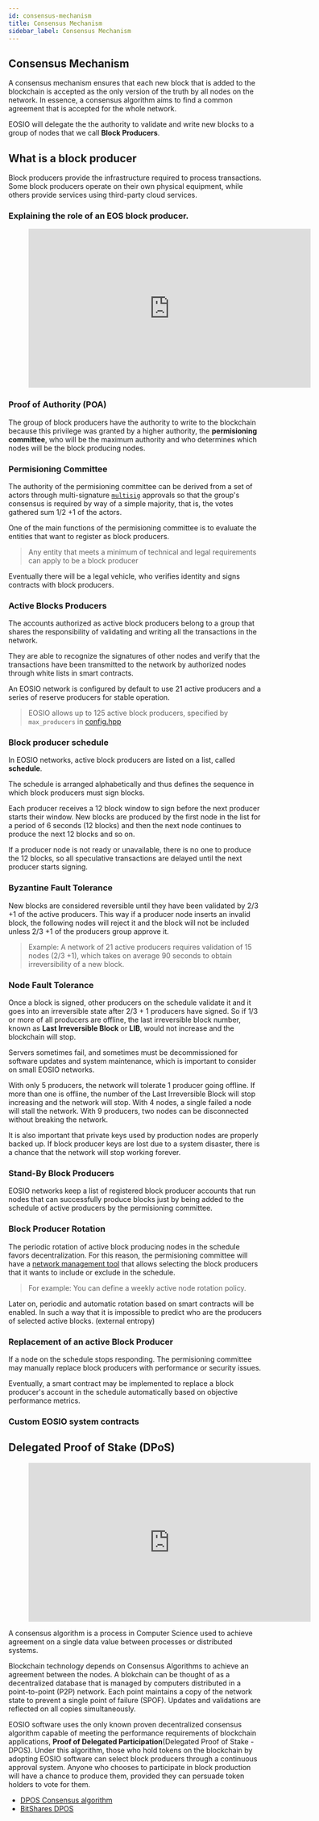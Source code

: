 ```yaml
---
id: consensus-mechanism
title: Consensus Mechanism
sidebar_label: Consensus Mechanism
---
```


## Consensus Mechanism

A consensus mechanism ensures that each new block that is added to the blockchain is accepted as the only version of the truth by all nodes on the network. In essence, a consensus algorithm aims to find a common agreement that is accepted for the whole network.

EOSIO will delegate the the authority to validate and write new blocks to a group of nodes that we call **Block Producers**.

## What is a block producer

Block producers provide the infrastructure required to process transactions. Some block producers operate on their own physical equipment, while others provide services using third-party cloud services.

### Explaining the role of an EOS block producer.

<figure class="video_container">
  <iframe width="560" height="315" src="https://www.youtube.com/embed/YLt5uexD9gg" frameborder="0" allowfullscreen="true"> </iframe>
</figure>


### Proof of Authority (POA)

The group of block producers have the authority to write to the blockchain because this privilege was granted by a higher authority, the **permisioning committee**, who will be the maximum authority and who determines which nodes will be the block producing nodes.

### Permisioning Committee

The authority of the permisioning committee can be derived from a set of actors through multi-signature [`multisig`](https://developers.eos.io/manuals/eosjs/v21.0/how-to-guides/how-to-propose-a-multisig-transaction#gatsby-focus-wrapper) approvals so that the group's consensus is required by way of a simple majority, that is, the votes gathered sum 1/2 +1 of the actors.

One of the main functions of the permisioning committee is to evaluate the entities that want to register as block producers.

>Any entity that meets a minimum of technical and legal requirements can apply to be a block producer

Eventually there will be a legal vehicle, who verifies identity and signs contracts with block producers.

### Active Blocks Producers

The accounts authorized as active block producers belong to a group that shares the responsibility of validating and writing all the transactions in the network.

They are able to recognize the signatures of other nodes and verify that the transactions have been transmitted to the network by authorized nodes through white lists in smart contracts.

An EOSIO network is configured by default to use 21 active producers and a series of reserve producers for stable operation.

>EOSIO allows up to 125 active block producers, specified by `max_producers` in [config.hpp](https://github.com/EOSIO/eos/blob/master/libraries/chain/include/eosio/chain/config.hpp#L106)

### Block producer schedule

In EOSIO networks, active block producers are listed on a list, called **schedule**.

The schedule is arranged alphabetically and thus defines the sequence in which block producers must sign blocks.

Each producer receives a 12 block window to sign before the next producer starts their window. New blocks are produced by the first node in the list for a period of 6 seconds (12 blocks) and then the next node continues to produce the next 12 blocks and so on.

If a producer node is not ready or unavailable, there is no one to produce the 12 blocks, so all speculative transactions are delayed until the next producer starts signing.

### Byzantine Fault Tolerance

New blocks are considered reversible until they have been validated by 2/3 +1 of the active producers. This way if a producer node inserts an invalid block, the following nodes will reject it and the block will not be included unless 2/3 +1 of the producers group approve it.

>Example: A network of 21 active producers requires validation of 15 nodes (2/3 +1), which takes on average 90 seconds to obtain irreversibility of a new block.

### Node Fault Tolerance

Once a block is signed, other producers on the schedule validate it and it goes into an irreversible state after 2/3 + 1 producers have signed. So if 1/3 or more of all producers are offline, the last irreversible block number, known as **Last Irreversible Block** or **LIB**, would not increase and the blockchain will stop.

Servers sometimes fail, and sometimes must be decommissioned for software updates and system maintenance, which is important to consider on small EOSIO networks.

With only 5 producers, the network will tolerate 1 producer going offline. If more than one is offline, the number of the Last Irreversible Block will stop increasing and the network will stop. With 4 nodes, a single failed a node will stall the network. With 9 producers, two nodes can be disconnected without breaking the network.

It is also important that private keys used by production nodes are properly backed up. If block producer keys are lost due to a system disaster, there is a chance that the network will stop working forever.

### Stand-By Block Producers

EOSIO networks keep a list of registered block producer accounts that run nodes that can successfully produce blocks just by being added to the schedule of active producers by the permisioning committee.

### Block Producer Rotation

The periodic rotation of active block producing nodes in the schedule favors decentralization. For this reason, the permisioning committee will have a [network management tool](https://latamlink.io/docs/network-governance) that allows selecting the block producers that it wants to include or exclude in the schedule.

>For example: You can define a weekly active node rotation policy.

Later on, periodic and automatic rotation based on smart contracts will be enabled. In such a way that it is impossible to predict who are the producers of selected active blocks. (external entropy)

### Replacement of an active Block Producer

If a node on the schedule stops responding. The permisioning committee may manually replace block producers with performance or security issues.

Eventually, a smart contract may be implemented to replace a block producer's account in the schedule automatically based on objective performance metrics.

### Custom EOSIO system contracts

## Delegated Proof of Stake (DPoS)

<figure class="video_container">
  <iframe width="560" height="315" src="https://www.youtube.com/embed/OVKAOwzAwHI" frameborder="0" allowfullscreen="true"> </iframe>
</figure>

A consensus algorithm is a process in Computer Science used to achieve agreement on a single data value between processes or distributed systems.

Blockchain technology depends on Consensus Algorithms to achieve an agreement between the nodes. A blokchain can be thought of as a decentralized database that is managed by computers distributed in a point-to-point (P2P) network. Each point maintains a copy of the network state to prevent a single point of failure (SPOF). Updates and validations are reflected on all copies simultaneously.


EOSIO software uses the only known proven decentralized consensus algorithm capable of meeting the performance requirements of blockchain applications, **Proof of Delegated Participation**(Delegated Proof of Stake - DPOS). Under this algorithm, those who hold tokens on the blockchain by adopting EOSIO software can select block producers through a continuous approval system. Anyone who chooses to participate in block production will have a chance to produce them, provided they can persuade token holders to vote for them.

 - [DPOS Consensus algorithm](https://steemit.com/dpos/@dantheman/dpos-consensus-algorithm-this-missing-white-paper)
 - [BitShares DPOS](https://bitshares.org/technology/delegated-proof-of-stake-consensus/)

